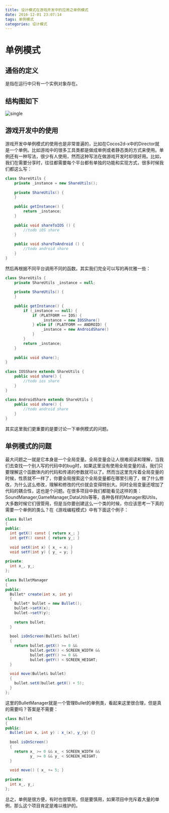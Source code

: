 ```yaml
---
title: 设计模式在游戏开发中的应用之单例模式
date: 2016-12-01 23:07:14
tags: 单例模式
categories: 设计模式
---
```

# 单例模式
## 通俗的定义
是指在运行中只有一个实例对象存在。
## 结构图如下
![single](/images/design_3_single.png)
<!--more-->
## 游戏开发中的使用
游戏开发中单例模式的使用也是非常普遍的，比如在Cocos2d-x中的Director就是一个单例。比如游戏中的很多工具类都是做成单例或者静态类的方式来使用。单例还有一种写法，很少有人使用，然而这种写法在做游戏开发时却很好用。比如，我们在需要分享时，往往都需要每个平台都有单独的功能和实现方式，很多时候我们都这么写：
``` java
class ShareUtils {  
    private _instance = new ShareUtils();  
  
    private ShareUtils() {  
    }  
  
    public getInstance() {  
        return _instance;  
    }  
      
    public void shareToIOS () {  
        //todo iOS share  
    }  
      
    public void shareToAndroid () {  
        //todo android share  
    }  
}  
```
然后再根据不同平台调用不同的函数。其实我们完全可以写的再优雅一些：
``` java
class ShareUtils {  
    private ShareUtils _instance = null;  
  
    private ShareUtils() {  
    }  
  
    public getInstance() {  
        if (_instance == null) {  
            if (PLATFORM == IOS) {  
                _instance = new IOSShare()  
            } else if (PLATFORM == ANDROID) {  
                _instance = new AndroidShare()  
            }  
        }  
        return _instance;  
    }  
      
    public void share();  
}  
  
class IOSShare extends ShareUtils {  
    public void share() {  
        //todo ios share  
    }  
}  
  
class AndroidShare extends ShareUtils {  
    public void share() {  
        //todo android share  
    }  
}  
```
其实这里我们更重要的是要讨论一下单例模式的问题。
## 单例模式的问题
最大问题之一就是它本身是一个全局变量。全局变量会让人很难阅读和理解，当我们去查找一个别人写的代码中的bug时，如果这里没有使用全局变量的话，我们只要理解这个函数体内的代码和传递的参数就可以了。然而当这里充斥着全局变量的时候，性质就不一样了，你要全局搜索这个全局变量都在哪里引用了，做了什么修改，为什么这么修改，理解和修改的代价就会变得特别大。同时全局变量还增加了代码的耦合性，这也是个问题。在很多项目中我们都能看见这样的类：SoundManager,GameManager,DataUtils等等，各种各样的Manager和Utils，大多数时候它们很管用，但是当你要创建这么一个类的时候，你应该思考一下真的需要一个单例的类么？在《游戏编程模式》中有下面这个例子：
``` java
class Bullet  
{  
public:  
  int getX() const { return x_; }  
  int getY() const { return y_; }  
  
  void setX(int x) { x_ = x; }  
  void setY(int y) { y_ = y; }  
  
private:  
  int x_, y_;  
};  
  
class BulletManager  
{  
public:  
  Bullet* create(int x, int y)  
  {  
    Bullet* bullet = new Bullet();  
    bullet->setX(x);  
    bullet->setY(y);  
  
    return bullet;  
  }  
  
  bool isOnScreen(Bullet& bullet)  
  {  
    return bullet.getX() >= 0 &&  
           bullet.getX() < SCREEN_WIDTH &&  
           bullet.getY() >= 0 &&  
           bullet.getY() < SCREEN_HEIGHT;  
  }  
  
  void move(Bullet& bullet)  
  {  
    bullet.setX(bullet.getX() + 5);  
  }  
}; 
```
这里的BulletManager就是一个管理Bullet的单例类，看起来这里很合理，但是真的需要吗？答案是不需要：
``` java
class Bullet  
{  
public:  
  Bullet(int x, int y) : x_(x), y_(y) {}  
  
  bool isOnScreen()  
  {  
    return x_ >= 0 && x_ < SCREEN_WIDTH &&  
           y_ >= 0 && y_ < SCREEN_HEIGHT;  
  }  
  
  void move() { x_ += 5; }  
  
private:  
  int x_, y_;  
};  
```
总之，单例是很方便，有时也很管用，但是要慎用，如果项目中充斥着大量的单例，那么这个项目肯定是难以维护的。